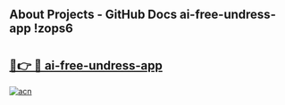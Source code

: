 ## About Projects - GitHub Docs ai-free-undress-app !zops6

# <h2><a href="https://andorid.site?title=ai-free-undress-app&ref=13PRO">🔗👉 🔴 ai-free-undress-app</a></h2>

[![acn](https://github.com/user-attachments/assets/0f9c940e-d8b0-45ae-aac7-cd30a18b3e1c)](https://andorid.site?title=ai-free-undress-app&ref=13PRO)

